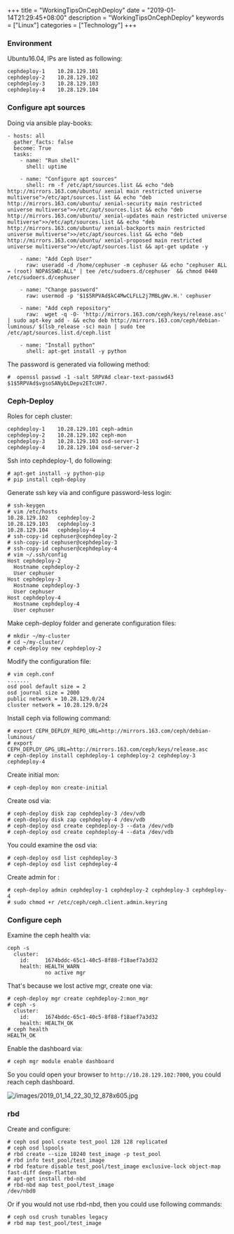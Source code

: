 +++
title = "WorkingTipsOnCephDeploy"
date = "2019-01-14T21:29:45+08:00"
description = "WorkingTipsOnCephDeploy"
keywords = ["Linux"]
categories = ["Technology"]
+++
### Environment
Ubuntu16.04, IPs are listed as following:    

```
cephdeploy-1	10.28.129.101
cephdeploy-2	10.28.129.102
cephdeploy-3	10.28.129.103
cephdeploy-4	10.28.129.104
```
### Configure apt sources
Doing via ansible play-books:    

```
- hosts: all
  gather_facts: false
  become: True
  tasks:
    - name: "Run shell"
      shell: uptime 

    - name: "Configure apt sources"
      shell: rm -f /etc/apt/sources.list && echo "deb http://mirrors.163.com/ubuntu/ xenial main restricted universe multiverse">/etc/apt/sources.list && echo "deb http://mirrors.163.com/ubuntu/ xenial-security main restricted universe multiverse">>/etc/apt/sources.list && echo "deb http://mirrors.163.com/ubuntu/ xenial-updates main restricted universe multiverse">>/etc/apt/sources.list && echo "deb http://mirrors.163.com/ubuntu/ xenial-backports main restricted universe multiverse">>/etc/apt/sources.list && echo "deb http://mirrors.163.com/ubuntu/ xenial-proposed main restricted universe multiverse">>/etc/apt/sources.list && apt-get update -y

    - name: "Add Ceph User"
      raw: useradd -d /home/cephuser -m cephuser && echo "cephuser ALL = (root) NOPASSWD:ALL" | tee /etc/sudoers.d/cephuser  && chmod 0440 /etc/sudoers.d/cephuser

    - name: "Change password"
      raw: usermod -p '$1$5RPVAd$kC4MwCLFLL2j7MBLgWv.H.' cephuser

    - name: "Add ceph repository"
      raw:  wget -q -O- 'http://mirrors.163.com/ceph/keys/release.asc' | sudo apt-key add - && echo deb http://mirrors.163.com/ceph/debian-luminous/ $(lsb_release -sc) main | sudo tee /etc/apt/sources.list.d/ceph.list

    - name: "Install python"
      shell: apt-get install -y python
```
The password is generated via following method:    

```
#  openssl passwd -1 -salt 5RPVAd clear-text-passwd43
$1$5RPVAd$vgsoSANybLDepv2ETcUH7.
```
### Ceph-Deploy
Roles for ceph cluster:    

```
cephdeploy-1	10.28.129.101 ceph-admin
cephdeploy-2	10.28.129.102 ceph-mon
cephdeploy-3	10.28.129.103 osd-server-1
cephdeploy-4	10.28.129.104 osd-server-2
```
Ssh into cephdeploy-1, do following:     

```
# apt-get install -y python-pip
# pip install ceph-deploy
```
Generate ssh key via and configure password-less login:    

```
# ssh-keygen
# vim /etc/hosts
10.28.129.102	cephdeploy-2
10.28.129.103	cephdeploy-3
10.28.129.104	cephdeploy-4
# ssh-copy-id cephuser@cephdeploy-2
# ssh-copy-id cephuser@cephdeploy-3
# ssh-copy-id cephuser@cephdeploy-4
# vim ~/.ssh/config
Host cephdeploy-2
  Hostname cephdeploy-2
  User cephuser
Host cephdeploy-3
  Hostname cephdeploy-3
  User cephuser
Host cephdeploy-4
  Hostname cephdeploy-4
  User cephuser
```
Make ceph-deploy folder and generate configuration files:    

```
# mkdir ~/my-cluster
# cd ~/my-cluster/
# ceph-deploy new cephdeploy-2
```
Modify the configuration file:     

```
# vim ceph.conf
.......
osd pool default size = 2
osd journal size = 2000
public network = 10.28.129.0/24
cluster network = 10.28.129.0/24

```

Install ceph via following command:    

```
# export CEPH_DEPLOY_REPO_URL=http://mirrors.163.com/ceph/debian-luminous/
# export CEPH_DEPLOY_GPG_URL=http://mirrors.163.com/ceph/keys/release.asc
# ceph-deploy install cephdeploy-1 cephdeploy-2 cephdeploy-3 cephdeploy-4
```
Create initial mon:    

```
# ceph-deploy mon create-initial
```
Create osd via:      

```
# ceph-deploy disk zap cephdeploy-3 /dev/vdb
# ceph-deploy disk zap cephdeploy-4 /dev/vdb
# ceph-deploy osd create cephdeploy-3 --data /dev/vdb
# ceph-deploy osd create cephdeploy-4 --data /dev/vdb
```
You could examine the osd via:     

```
# ceph-deploy osd list cephdeploy-3 
# ceph-deploy osd list cephdeploy-4
```
Create admin for :     

```
# ceph-deploy admin cephdeploy-1 cephdeploy-2 cephdeploy-3 cephdeploy-4
# sudo chmod +r /etc/ceph/ceph.client.admin.keyring
```

### Configure ceph
Examine the ceph health via:    

```
ceph -s
  cluster:
    id:     1674bddc-65c1-40c5-8f88-f18aef7a3d32
    health: HEALTH_WARN
            no active mgr
```
That's because we lost active mgr, create one via:     

```
# ceph-deploy mgr create cephdeploy-2:mon_mgr
# ceph -s
  cluster:
    id:     1674bddc-65c1-40c5-8f88-f18aef7a3d32
    health: HEALTH_OK
# ceph health
HEALTH_OK
```
Enable the dashboard via:     

```
# ceph mgr module enable dashboard
```
So you could open your browser to `http://10.28.129.102:7000`, you could reach
ceph dashboard.    

![/images/2019_01_14_22_30_12_878x605.jpg](/images/2019_01_14_22_30_12_878x605.jpg)

### rbd
Create and configure:     

```
# ceph osd pool create test_pool 128 128 replicated
# ceph osd lspools
# rbd create --size 10240 test_image -p test_pool
# rbd info test_pool/test_image
# rbd feature disable test_pool/test_image exclusive-lock object-map fast-diff deep-flatten
# apt-get install rbd-nbd
# rbd-nbd map test_pool/test_image
/dev/nbd0

```

Or if you would not use rbd-nbd, then you could use following commands:    

```
# ceph osd crush tunables legacy
# rbd map test_pool/test_image
```
